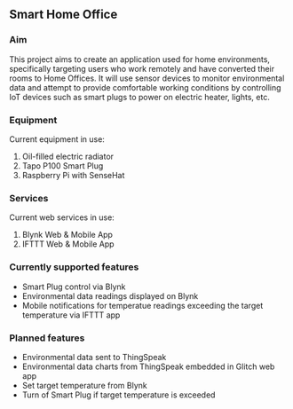 ## Smart Home Office
### Aim
This project aims to create an application used for home environments, specifically targeting users who work remotely and have converted their rooms to Home Offices. It will use sensor devices to monitor environmental data and attempt to provide comfortable working conditions by controlling IoT devices such as smart plugs to power on electric heater, lights, etc.
### Equipment
Current equipment in use:
1. Oil-filled electric radiator
2. Tapo P100 Smart Plug
3. Raspberry Pi with SenseHat
### Services
Current web services in use:
1. Blynk Web & Mobile App
2. IFTTT Web & Mobile App
### Currently supported features
- Smart Plug control via Blynk
- Environmental data readings displayed on Blynk
- Mobile notifications for temperatue readings exceeding the target temperature via IFTTT app
### Planned features
- Environmental data sent to ThingSpeak
- Environmental data charts from ThingSpeak embedded in Glitch web app
- Set target temperature from Blynk
- Turn of Smart Plug if target temperature is exceeded